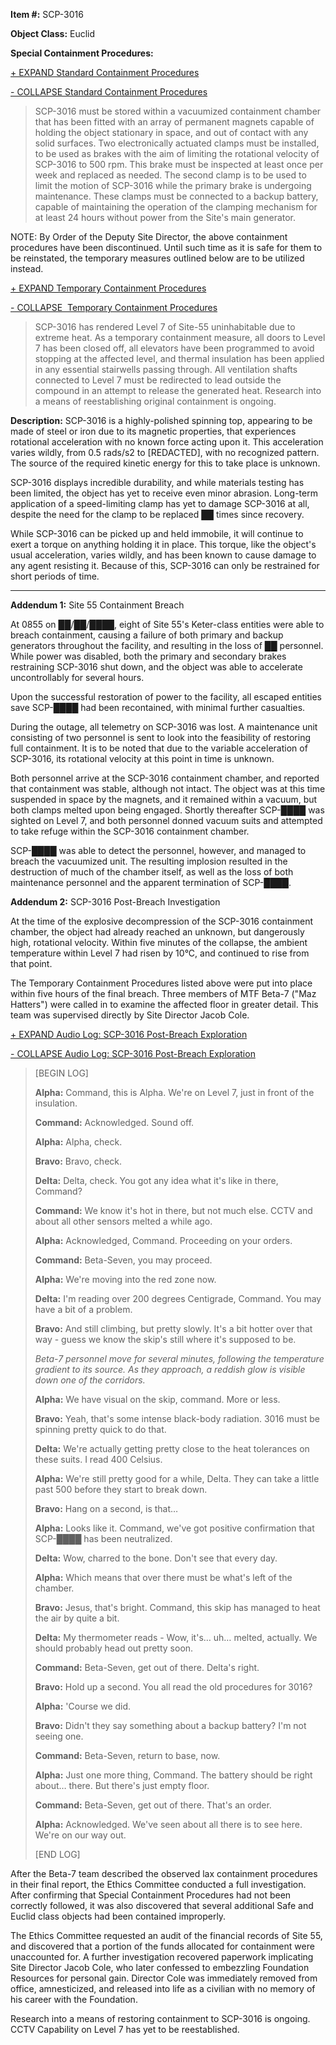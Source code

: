 **Item #:** SCP-3016

**Object Class:** Euclid

**Special Containment Procedures:**

[+ EXPAND Standard Containment Procedures](javascript:;)

[\- COLLAPSE Standard Containment Procedures](javascript:;)

> SCP-3016 must be stored within a vacuumized containment chamber that has been fitted with an array of permanent magnets capable of holding the object stationary in space, and out of contact with any solid surfaces. Two electronically actuated clamps must be installed, to be used as brakes with the aim of limiting the rotational velocity of SCP-3016 to 500 rpm. This brake must be inspected at least once per week and replaced as needed. The second clamp is to be used to limit the motion of SCP-3016 while the primary brake is undergoing maintenance. These clamps must be connected to a backup battery, capable of maintaining the operation of the clamping mechanism for at least 24 hours without power from the Site's main generator.

NOTE: By Order of the Deputy Site Director, the above containment procedures have been discontinued. Until such time as it is safe for them to be reinstated, the temporary measures outlined below are to be utilized instead.

[+ EXPAND Temporary Containment Procedures](javascript:;)

[\- COLLAPSE  Temporary Containment Procedures](javascript:;)

> SCP-3016 has rendered Level 7 of Site-55 uninhabitable due to extreme heat. As a temporary containment measure, all doors to Level 7 has been closed off, all elevators have been programmed to avoid stopping at the affected level, and thermal insulation has been applied in any essential stairwells passing through. All ventilation shafts connected to Level 7 must be redirected to lead outside the compound in an attempt to release the generated heat. Research into a means of reestablishing original containment is ongoing.

**Description:** SCP-3016 is a highly-polished spinning top, appearing to be made of steel or iron due to its magnetic properties, that experiences rotational acceleration with no known force acting upon it. This acceleration varies wildly, from 0.5 rads/s2 to \[REDACTED\], with no recognized pattern. The source of the required kinetic energy for this to take place is unknown.

SCP-3016 displays incredible durability, and while materials testing has been limited, the object has yet to receive even minor abrasion. Long-term application of a speed-limiting clamp has yet to damage SCP-3016 at all, despite the need for the clamp to be replaced ██ times since recovery.

While SCP-3016 can be picked up and held immobile, it will continue to exert a torque on anything holding it in place. This torque, like the object's usual acceleration, varies wildly, and has been known to cause damage to any agent resisting it. Because of this, SCP-3016 can only be restrained for short periods of time.

* * *

**Addendum 1:** Site 55 Containment Breach

At 0855 on ██/██/████, eight of Site 55's Keter-class entities were able to breach containment, causing a failure of both primary and backup generators throughout the facility, and resulting in the loss of ██ personnel. While power was disabled, both the primary and secondary brakes restraining SCP-3016 shut down, and the object was able to accelerate uncontrollably for several hours.

Upon the successful restoration of power to the facility, all escaped entities save SCP-████ had been recontained, with minimal further casualties.

During the outage, all telemetry on SCP-3016 was lost. A maintenance unit consisting of two personnel is sent to look into the feasibility of restoring full containment. It is to be noted that due to the variable acceleration of SCP-3016, its rotational velocity at this point in time is unknown.

Both personnel arrive at the SCP-3016 containment chamber, and reported that containment was stable, although not intact. The object was at this time suspended in space by the magnets, and it remained within a vacuum, but both clamps melted upon being engaged. Shortly thereafter SCP-████ was sighted on Level 7, and both personnel donned vacuum suits and attempted to take refuge within the SCP-3016 containment chamber.

SCP-████ was able to detect the personnel, however, and managed to breach the vacuumized unit. The resulting implosion resulted in the destruction of much of the chamber itself, as well as the loss of both maintenance personnel and the apparent termination of SCP-████.

**Addendum 2:** SCP-3016 Post-Breach Investigation

At the time of the explosive decompression of the SCP-3016 containment chamber, the object had already reached an unknown, but dangerously high, rotational velocity. Within five minutes of the collapse, the ambient temperature within Level 7 had risen by 10°C, and continued to rise from that point.

The Temporary Containment Procedures listed above were put into place within five hours of the final breach. Three members of MTF Beta-7 ("Maz Hatters") were called in to examine the affected floor in greater detail. This team was supervised directly by Site Director Jacob Cole.

[+ EXPAND Audio Log: SCP-3016 Post-Breach Exploration](javascript:;)

[\- COLLAPSE Audio Log: SCP-3016 Post-Breach Exploration](javascript:;)

> \[BEGIN LOG\]
> 
> **Alpha:** Command, this is Alpha. We're on Level 7, just in front of the insulation.
> 
> **Command:** Acknowledged. Sound off.
> 
> **Alpha:** Alpha, check.
> 
> **Bravo:** Bravo, check.
> 
> **Delta:** Delta, check. You got any idea what it's like in there, Command?
> 
> **Command:** We know it's hot in there, but not much else. CCTV and about all other sensors melted a while ago.
> 
> **Alpha:** Acknowledged, Command. Proceeding on your orders.
> 
> **Command:** Beta-Seven, you may proceed.
> 
> **Alpha:** We're moving into the red zone now.
> 
> **Delta:** I'm reading over 200 degrees Centigrade, Command. You may have a bit of a problem.
> 
> **Bravo:** And still climbing, but pretty slowly. It's a bit hotter over that way - guess we know the skip's still where it's supposed to be.
> 
> _Beta-7 personnel move for several minutes, following the temperature gradient to its source. As they approach, a reddish glow is visible down one of the corridors._
> 
> **Alpha:** We have visual on the skip, command. More or less.
> 
> **Bravo:** Yeah, that's some intense black-body radiation. 3016 must be spinning pretty quick to do that.
> 
> **Delta:** We're actually getting pretty close to the heat tolerances on these suits. I read 400 Celsius.
> 
> **Alpha:** We're still pretty good for a while, Delta. They can take a little past 500 before they start to break down.
> 
> **Bravo:** Hang on a second, is that…
> 
> **Alpha:** Looks like it. Command, we've got positive confirmation that SCP-████ has been neutralized.
> 
> **Delta:** Wow, charred to the bone. Don't see that every day.
> 
> **Alpha:** Which means that over there must be what's left of the chamber.
> 
> **Bravo:** Jesus, that's bright. Command, this skip has managed to heat the air by quite a bit.
> 
> **Delta:** My thermometer reads - Wow, it's… uh… melted, actually. We should probably head out pretty soon.
> 
> **Command:** Beta-Seven, get out of there. Delta's right.
> 
> **Bravo:** Hold up a second. You all read the old procedures for 3016?
> 
> **Alpha:** 'Course we did.
> 
> **Bravo:** Didn't they say something about a backup battery? I'm not seeing one.
> 
> **Command:** Beta-Seven, return to base, now.
> 
> **Alpha:** Just one more thing, Command. The battery should be right about… there. But there's just empty floor.
> 
> **Command:** Beta-Seven, get out of there. That's an order.
> 
> **Alpha:** Acknowledged. We've seen about all there is to see here. We're on our way out.
> 
> \[END LOG\]

After the Beta-7 team described the observed lax containment procedures in their final report, the Ethics Committee conducted a full investigation. After confirming that Special Containment Procedures had not been correctly followed, it was also discovered that several additional Safe and Euclid class objects had been contained improperly.

The Ethics Committee requested an audit of the financial records of Site 55, and discovered that a portion of the funds allocated for containment were unaccounted for. A further investigation recovered paperwork implicating Site Director Jacob Cole, who later confessed to embezzling Foundation Resources for personal gain. Director Cole was immediately removed from office, amnesticized, and released into life as a civilian with no memory of his career with the Foundation.

Research into a means of restoring containment to SCP-3016 is ongoing. CCTV Capability on Level 7 has yet to be reestablished.